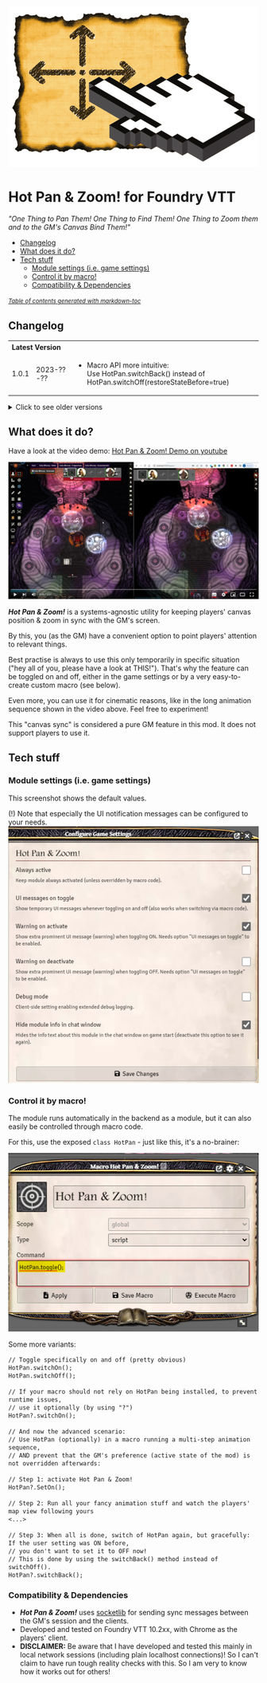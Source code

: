 <img src="src/hot-pan/artwork/hot-pan-logo.gif" alt="Hot Pan & Zoom! Logo"/>

# Hot Pan & Zoom! for Foundry VTT
*"One Thing to Pan Them! One Thing to Find Them! One Thing to Zoom them and to the GM's Canvas Bind Them!"*

- [Changelog](#changelog)
- [What does it do?](#what-does-it-do-)
- [Tech stuff](#tech-stuff)
    * [Module settings (i.e. game settings)](#module-settings--ie-game-settings-)
    * [Control it by macro!](#control-it-by-macro-)
    * [Compatibility & Dependencies](#compatibility---dependencies)

<small><i><a href='http://ecotrust-canada.github.io/markdown-toc/'>Table of contents generated with markdown-toc</a></i></small>

## Changelog
<table>
    <tr>
        <th colspan="3" style="text-align: left">Latest Version</th>
    </tr>
    <tr>
        <td>1.0.1</td>
        <td>2023-??-??</td>
        <td>
            <ul>
                <li>Macro API more intuitive:<br/>Use HotPan.switchBack() instead of HotPan.switchOff(restoreStateBefore=true)</li>
            </ul>
        </td>
    </tr>
</table>

<details><summary>Click to see older versions</summary>
<table>
    <tr>
        <th>Release #</th>
        <th>Date</th>
        <th>Changes</th>
    </tr>
    <tr>
        <td>1.0.0</td>
        <td>2023-02-18</td>
        <td>Going out into the world!</td>
    </tr>
</table>
</details>

## What does it do?
Have a look at the video demo: [Hot Pan & Zoom! Demo on youtube](https://youtu.be/irUmWkSJ_4M)

[<img src="src/hot-pan/artwork/hot-pan-video-thumb.png" alt="Hot Pan & Zoom! youtube demo" width="600"/>](https://youtu.be/irUmWkSJ_4M)

***Hot Pan & Zoom!*** is a systems-agnostic utility for keeping players' canvas position & zoom in sync with the GM's screen.

By this, you (as the GM) have a convenient option to point players' attention to relevant things.

Best practise is always to use this only temporarily in specific situation ("hey all of you, please have a look at THIS!"). That's why the feature can be toggled on and off, either in the game settings or by a very easy-to-create custom macro (see below).

Even more, you can use it for cinematic reasons, like in the long animation sequence shown in the video above. Feel free to experiment!

This "canvas sync" is considered a pure GM feature in this mod. It does not support players to use it.

## Tech stuff
### Module settings (i.e. game settings)
This screenshot shows the default values.

(!) Note that especially the UI notification messages can be configured to your needs.
<img src="src/hot-pan/artwork/hot-pan-settings.png" alt="Hot Pan & Zoom! settings"/>

### Control it by macro!
The module runs automatically in the backend as a module, but it can also easily be controlled through macro code.

For this, use the exposed `class HotPan` - just like this, it's a no-brainer:

<img src="src/hot-pan/artwork/hot-pan-toggle-macro.png" alt="Hot Pan & Zoom! macro example"/>

Some more variants:

    // Toggle specifically on and off (pretty obvious)
    HotPan.switchOn();
    HotPan.switchOff();
    
    // If your macro should not rely on HotPan being installed, to prevent runtime issues,
    // use it optionally (by using "?")
    HotPan?.switchOn();
    
    // And now the advanced scenario:
    // Use HotPan (optionally) in a macro running a multi-step animation sequence,
    // AND prevent that the GM's preference (active state of the mod) is not overridden afterwards:
    
    // Step 1: activate Hot Pan & Zoom!
    HotPan?.SetOn();
    
    // Step 2: Run all your fancy animation stuff and watch the players' map view following yours
    <...>
    
    // Step 3: When all is done, switch of HotPan again, but gracefully: If the user setting was ON before,
    // you don't want to set it to OFF now!
    // This is done by using the switchBack() method instead of switchOff().
    HotPan?.switchBack();

### Compatibility & Dependencies
- ***Hot Pan & Zoom!*** uses [socketlib](https://github.com/manuelVo/foundryvtt-socketlib) for sending sync messages between the GM's session and the clients.
- Developed and tested on Foundry VTT 10.2xx, with Chrome as the players' client.
- **DISCLAIMER:** Be aware that I have developed and tested this mainly in local network sessions (including plain localhost connections)! So I can't claim to have run tough reality checks with this. So I am very to know how it works out for others!
